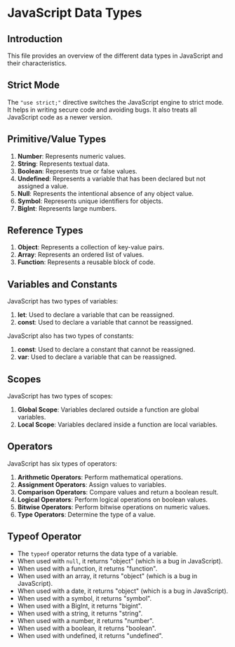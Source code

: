 # JavaScript Data Types

## Introduction
This file provides an overview of the different data types in JavaScript and their characteristics.

## Strict Mode
The `"use strict;"` directive switches the JavaScript engine to strict mode. It helps in writing secure code and avoiding bugs. It also treats all JavaScript code as a newer version.

## Primitive/Value Types
1. **Number**: Represents numeric values.
2. **String**: Represents textual data.
3. **Boolean**: Represents true or false values.
4. **Undefined**: Represents a variable that has been declared but not assigned a value.
5. **Null**: Represents the intentional absence of any object value.
6. **Symbol**: Represents unique identifiers for objects.
7. **BigInt**: Represents large numbers.

## Reference Types
1. **Object**: Represents a collection of key-value pairs.
2. **Array**: Represents an ordered list of values.
3. **Function**: Represents a reusable block of code.

## Variables and Constants
JavaScript has two types of variables:
1. **let**: Used to declare a variable that can be reassigned.
2. **const**: Used to declare a variable that cannot be reassigned.

JavaScript also has two types of constants:
1. **const**: Used to declare a constant that cannot be reassigned.
2. **var**: Used to declare a variable that can be reassigned.

## Scopes
JavaScript has two types of scopes:
1. **Global Scope**: Variables declared outside a function are global variables.
2. **Local Scope**: Variables declared inside a function are local variables.

## Operators
JavaScript has six types of operators:
1. **Arithmetic Operators**: Perform mathematical operations.
2. **Assignment Operators**: Assign values to variables.
3. **Comparison Operators**: Compare values and return a boolean result.
4. **Logical Operators**: Perform logical operations on boolean values.
5. **Bitwise Operators**: Perform bitwise operations on numeric values.
6. **Type Operators**: Determine the type of a value.

## Typeof Operator
- The `typeof` operator returns the data type of a variable.
- When used with `null`, it returns "object" (which is a bug in JavaScript).
- When used with a function, it returns "function".
- When used with an array, it returns "object" (which is a bug in JavaScript).
- When used with a date, it returns "object" (which is a bug in JavaScript).
- When used with a symbol, it returns "symbol".
- When used with a BigInt, it returns "bigint".
- When used with a string, it returns "string".
- When used with a number, it returns "number".
- When used with a boolean, it returns "boolean".
- When used with undefined, it returns "undefined".
